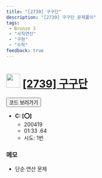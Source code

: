 ```yaml
---
title: "[2739] 구구단"
description: "[2739] 구구단 문제풀이"
tags: 
 - Bronze 3
 - "사칙연산"
 - "구현"
 - "수학"
feedback: true
---
```

<h1><img src="https://doky.space/assets/icpclev/b3.svg" height="37px"> <a href="http://icpc.me/2739">[2739] 구구단</a></h1>

<a href="https://github.com/DokySp/acmicpc-practice/tree/master/2739"><button class="btn btn-info">코드 보러가기</button></a>

- **C: [:o:]**
  - 200419
  - 01:33 .64
  - 시도: 1번

### 메모
 - 단순 연산 문제
